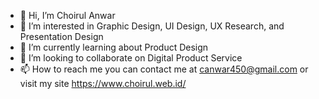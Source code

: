 - 👋 Hi, I’m Choirul Anwar
- 👀 I’m interested in Graphic Design, UI Design, UX Research, and Presentation Design
- 🌱 I’m currently learning about Product Design
- 💞️ I’m looking to collaborate on Digital Product Service
- 📫 How to reach me you can contact me at canwar450@gmail.com or visit my site https://www.choirul.web.id/

<!---
canwar450/canwar450 is a ✨ special ✨ repository because its `README.md` (this file) appears on your GitHub profile.
You can click the Preview link to take a look at your changes.
--->
